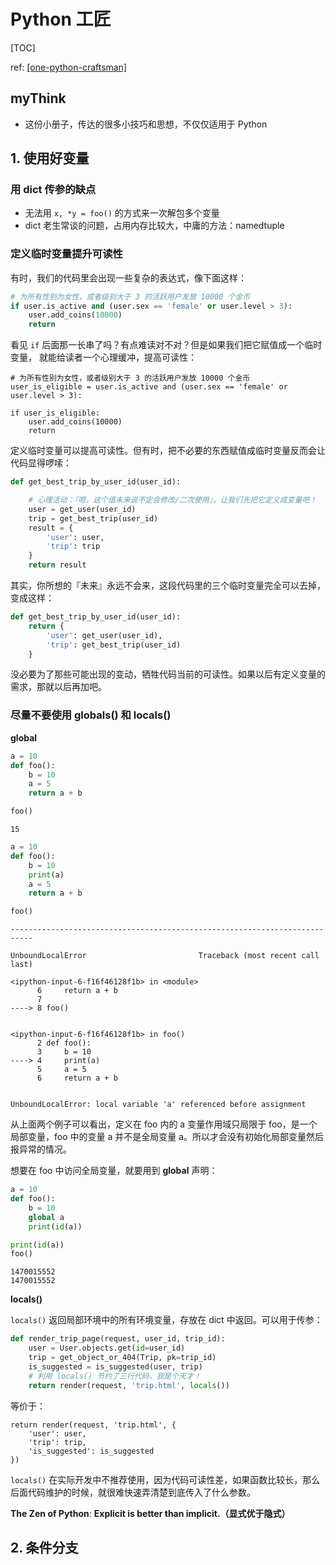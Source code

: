 # Python 工匠

[TOC]

ref: [[one-python-craftsman]](https://github.com/piglei/one-python-craftsman)

## myThink

* 这份小册子，传达的很多小技巧和思想，不仅仅适用于 Python

## 1. 使用好变量

### 用 dict 传参的缺点

* 无法用 `x, *y = foo()` 的方式来一次解包多个变量
* dict 老生常谈的问题，占用内存比较大，中庸的方法：namedtuple

### 定义临时变量提升可读性

有时，我们的代码里会出现一些复杂的表达式，像下面这样：

```python
# 为所有性别为女性，或者级别大于 3 的活跃用户发放 10000 个金币
if user.is_active and (user.sex == 'female' or user.level > 3):
    user.add_coins(10000)
    return
```

看见 `if` 后面那一长串了吗？有点难读对不对？但是如果我们把它赋值成一个临时变量，
就能给读者一个心理缓冲，提高可读性：

```
# 为所有性别为女性，或者级别大于 3 的活跃用户发放 10000 个金币
user_is_eligible = user.is_active and (user.sex == 'female' or user.level > 3):

if user_is_eligible:
    user.add_coins(10000)
    return
```

定义临时变量可以提高可读性。但有时，把不必要的东西赋值成临时变量反而会让代码显得啰嗦：

```python
def get_best_trip_by_user_id(user_id):

    # 心理活动：『嗯，这个值未来说不定会修改/二次使用』，让我们先把它定义成变量吧！
    user = get_user(user_id)
    trip = get_best_trip(user_id)
    result = {
        'user': user,
        'trip': trip
    }
    return result
```

其实，你所想的『未来』永远不会来，这段代码里的三个临时变量完全可以去掉，变成这样：

```python
def get_best_trip_by_user_id(user_id):
    return {
        'user': get_user(user_id),
        'trip': get_best_trip(user_id)
    }
```

没必要为了那些可能出现的变动，牺牲代码当前的可读性。如果以后有定义变量的需求，那就以后再加吧。

### 尽量不要使用 globals() 和 locals()

**global**


```python
a = 10
def foo():
    b = 10
    a = 5
    return a + b

foo()
```


    15


```python
a = 10
def foo():
    b = 10
    print(a)
    a = 5
    return a + b

foo()
```


    ---------------------------------------------------------------------------
    
    UnboundLocalError                         Traceback (most recent call last)
    
    <ipython-input-6-f16f46128f1b> in <module>
          6     return a + b
          7 
    ----> 8 foo()


    <ipython-input-6-f16f46128f1b> in foo()
          2 def foo():
          3     b = 10
    ----> 4     print(a)
          5     a = 5
          6     return a + b


    UnboundLocalError: local variable 'a' referenced before assignment


从上面两个例子可以看出，定义在 foo 内的 a 变量作用域只局限于 foo，是一个局部变量，foo 中的变量 a 并不是全局变量 a。所以才会没有初始化局部变量然后报异常的情况。

想要在 foo 中访问全局变量，就要用到 **global** 声明：


```python
a = 10
def foo():
    b = 10
    global a
    print(id(a))

print(id(a))
foo()
```

    1470015552
    1470015552

**locals()**

`locals()` 返回局部环境中的所有环境变量，存放在 dict 中返回。可以用于传参：


```python
def render_trip_page(request, user_id, trip_id):
    user = User.objects.get(id=user_id)
    trip = get_object_or_404(Trip, pk=trip_id)
    is_suggested = is_suggested(user, trip)
    # 利用 locals() 节约了三行代码，我是个天才！
    return render(request, 'trip.html', locals())
```

等价于：

```    
return render(request, 'trip.html', {
    'user': user,
    'trip': trip,
    'is_suggested': is_suggested
})
```

`locals()` 在实际开发中不推荐使用，因为代码可读性差，如果函数比较长，那么后面代码维护的时候，就很难快速弄清楚到底传入了什么参数。

**The Zen of Python**: **Explicit is better than implicit.（显式优于隐式）**

## 2. 条件分支

